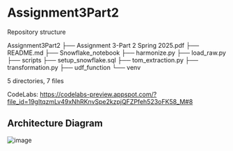 # Assignment3Part2

Repository structure

Assignment3Part2
├── Assignment 3-Part 2 Spring 2025.pdf
├── README.md
├── Snowflake_notebook
├── harmonize.py
├── load_raw.py
├── scripts
├── setup_snowflake.sql
├── tom_extraction.py
├── transformation.py
├── udf_function
└── venv

5 directories, 7 files

CodeLabs: https://codelabs-preview.appspot.com/?file_id=19gItqzmLv49xNhRKnvSpe2kzpjQFZPfeh523oFK58_M#8

## Architecture Diagram
![image](https://github.com/user-attachments/assets/e5177975-959e-47aa-90ee-579ed5f50f37)


